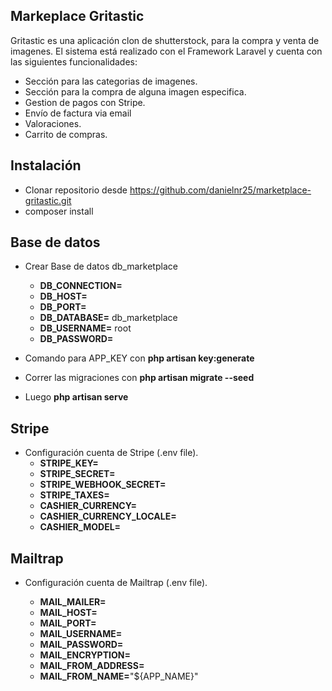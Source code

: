 

## Markeplace Gritastic

Gritastic es una aplicación clon de shutterstock, para la compra y venta de imagenes.
El sistema está realizado con el Framework Laravel y cuenta con las siguientes funcionalidades:

- Sección para las categorias de imagenes.
- Sección para la compra de alguna imagen especifica.
- Gestion de pagos con Stripe.
- Envío de factura via email
- Valoraciones.
- Carrito de compras.


## Instalación

- Clonar repositorio desde https://github.com/danielnr25/marketplace-gritastic.git
- composer install

## Base de datos

- Crear Base de datos db_marketplace
  - **DB_CONNECTION=** 
  - **DB_HOST=**
  - **DB_PORT=**
  - **DB_DATABASE=** db_marketplace
  - **DB_USERNAME=** root
  - **DB_PASSWORD=**
  
- Comando para APP_KEY con **php artisan key:generate**
- Correr las migraciones con **php artisan migrate --seed**
- Luego **php artisan serve**


## Stripe

- Configuración cuenta de Stripe (.env file).
    - **STRIPE_KEY=**
    - **STRIPE_SECRET=**
    - **STRIPE_WEBHOOK_SECRET=**
    - **STRIPE_TAXES=**
    - **CASHIER_CURRENCY=**
    - **CASHIER_CURRENCY_LOCALE=**
    - **CASHIER_MODEL=**

## Mailtrap

- Configuración cuenta de Mailtrap (.env file).
  
  - **MAIL_MAILER=**
  - **MAIL_HOST=**
  - **MAIL_PORT=**
  - **MAIL_USERNAME=**
  - **MAIL_PASSWORD=**
  - **MAIL_ENCRYPTION=**
  - **MAIL_FROM_ADDRESS=**
  - **MAIL_FROM_NAME=**"${APP_NAME}"

